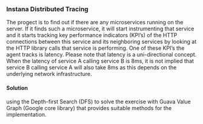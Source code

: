 ### **Instana Distributed Tracing**

The progect is to find out if there are any microservices running on the
server. If it finds such a microservice, it will start instrumenting that service and it starts tracking
key performance indicators (KPI’s) of the HTTP connections between this service and its
neighboring services by looking at the HTTP library calls that service is performing. One of
these KPI’s the agent tracks is latency. Please note that latency is a uni-directional concept.
When the latency of service A calling service B is 8ms, it is not implied that service B calling
service A will also take 8ms as this depends on the underlying network infrastructure.

#### **Solution**

using the Depth-first Search (DFS) to solve the exercise with Guava Value Graph (Google core library) that provides suitable methods for
the implementation.
